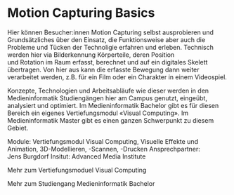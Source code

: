 # Motion Capturing Basics

Hier können Besucher:innen Motion Capturing selbst ausprobieren und Grundsätzliches über den Einsatz, die Funktionsweise aber auch die Probleme und Tücken der Technoligie erfahren und erleben. Technisch werden hier via Bilderkennung Körperteile, deren Position  
und Rotation im Raum erfasst, berechnet und auf ein digitales Skelett übertragen. Von hier aus kann die erfasste Bewegung dann weiter verarbeitet werden, z.B. für ein Film oder ein Charakter in einem Videospiel.

Konzepte, Technologien und Arbeitsabläufe wie dieser werden in den Medieninformatik Studiengängen hier am Campus genutzt, eingeübt, analysiert und optimiert. Im Medieninformatik Bachelor gibt es für diesen Bereich ein eigenes Vertiefungsmodul «Visual Computing». Im Medieninformatik Master gibt es einen ganzen Schwerpunkt zu diesem Gebiet.

Module: Vertiefungsmodul Visual Computing, Visuelle Effekte und Animation, 3D-Modellieren, -Scannen, -Drucken
Ansprechpartner: Jens Burgdorf
Insitut: Advanced Media Institute

Mehr zum Vertiefungsmoduel Visual Computing

Mehr zum Studiengang Medieninformatik Bachelor
